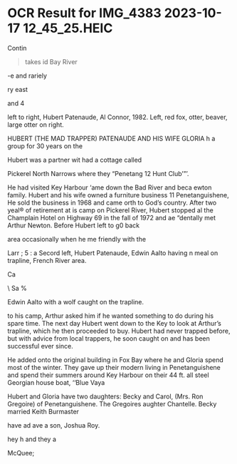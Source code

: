 # OCR Result for IMG_4383 2023-10-17 12_45_25.HEIC

Contin
> takes
id Bay
River

-e and
rariely

ry east

and 4

left to right, Hubert Patenaude, Al Connor, 1982. Left,
red fox, otter, beaver, large otter on right.

HUBERT (THE MAD TRAPPER) PATENAUDE
AND HIS WIFE GLORIA
h a group for 30 years on the

Hubert was a partner wit
had a cottage called

Pickerel North Narrows where they
“Penetang 12 Hunt Club’”’.

He had visited Key Harbour
‘ame down the Bad River and beca
ewton family.
Hubert and his wife owned a furniture business 11
Penetanguishene, He sold the business in 1968 and came
orth to God’s country. After two yeal® of retirement at
is camp on Pickerel River, Hubert stopped al the
Champlain Hotel on Highway 69 in the fall of 1972 and ae
“dentally met Arthur Newton. Before Hubert left to g0 back

area occasionally when he
me friendly with the

Larr ; 5
: a Secord left, Hubert Patenaude, Edwin Aalto having
n meal on trapline, French River area.

Ca

\ Sa
%

Edwin Aalto with a wolf caught on the trapline.

to his camp, Arthur asked him if he wanted something to
do during his spare time. The next day Hubert went down
to the Key to look at Arthur’s trapline, which he then
proceeded to buy. Hubert had never trapped before, but
with advice from local trappers, he soon caught on and has
been successful ever since.

He added onto the original building in Fox Bay where he
and Gloria spend most of the winter. They gave up their
modern living in Penetanguishene and spend their summers
around Key Harbour on their 44 ft. all steel Georgian house
boat, ‘‘Blue Vaya

Hubert and Gloria have two daughters: Becky and Carol,
(Mrs. Ron Gregoire) of Penetanguishene. The Gregoires
aughter Chantelle. Becky married Keith Burmaster

have ad
ave a son, Joshua Roy.

hey h
and they a

McQuee;

